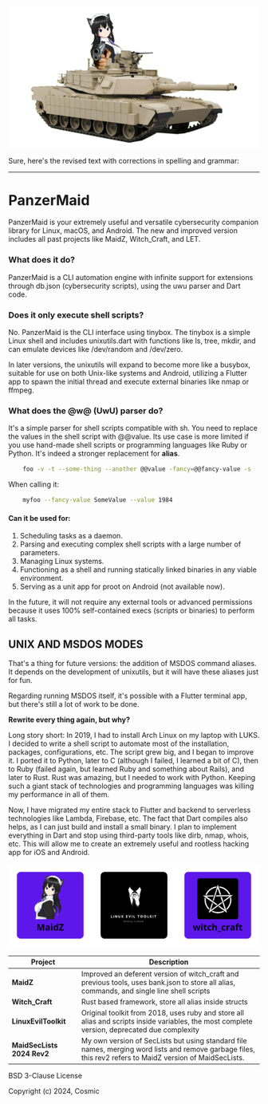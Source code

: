 ![panzer](docs/index.png)

Sure, here's the revised text with corrections in spelling and grammar:

---

# PanzerMaid

PanzerMaid is your extremely useful and versatile cybersecurity companion library for Linux, macOS, and Android. The new and improved version includes all past projects like MaidZ, Witch_Craft, and LET.

### What does it do?

PanzerMaid is a CLI automation engine with infinite support for extensions through db.json (cybersecurity scripts), using the uwu parser and Dart code.

### Does it only execute shell scripts?

No. PanzerMaid is the CLI interface using tinybox. The tinybox is a simple Linux shell and includes unixutils.dart with functions like ls, tree, mkdir, and can emulate devices like /dev/random and /dev/zero.

In later versions, the unixutils will expand to become more like a busybox, suitable for use on both Unix-like systems and Android, utilizing a Flutter app to spawn the initial thread and execute external binaries like nmap or ffmpeg.

### What does the @w@ (UwU) parser do?

It's a simple parser for shell scripts compatible with sh. You need to replace the values in the shell script with @@value. Its use case is more limited if you use hand-made shell scripts or programming languages like Ruby or Python. It's indeed a stronger replacement for **alias**.

```bash
    foo -v -t --some-thing --another @@value -fancy=@@fancy-value -s
```

When calling it:

```bash
    myfoo --fancy-value SomeValue --value 1984
```

#### Can it be used for:

1. Scheduling tasks as a daemon.
2. Parsing and executing complex shell scripts with a large number of parameters.
3. Managing Linux systems.
4. Functioning as a shell and running statically linked binaries in any viable environment.
5. Serving as a unit app for proot on Android (not available now).

In the future, it will not require any external tools or advanced permissions because it uses 100% self-contained execs (scripts or binaries) to perform all tasks.

## UNIX AND MSDOS MODES

That's a thing for future versions: the addition of MSDOS command aliases. It depends on the development of unixutils, but it will have these aliases just for fun.

Regarding running MSDOS itself, it's possible with a Flutter terminal app, but there's still a lot of work to be done.

**Rewrite every thing again, but why?**

Long story short: In 2019, I had to install Arch Linux on my laptop with LUKS. I decided to write a shell script to automate most of the installation, packages, configurations, etc. The script grew big, and I began to improve it. I ported it to Python, later to C (although I failed, I learned a bit of C), then to Ruby (failed again, but learned Ruby and something about Rails), and later to Rust. Rust was amazing, but I needed to work with Python. Keeping such a giant stack of technologies and programming languages was killing my performance in all of them.

Now, I have migrated my entire stack to Flutter and backend to serverless technologies like Lambda, Firebase, etc. The fact that Dart compiles also helps, as I can just build and install a small binary. I plan to implement everything in Dart and stop using third-party tools like dirb, nmap, whois, etc. This will allow me to create an extremely useful and rootless hacking app for iOS and Android.

![grid_app](docs/bean.png)

| Project                    | Description                                                                                                                                               |
| ---------------------------- | ----------------------------------------------------------------------------------------------------------------------------------------------------------- |
| **MaidZ**                  | Improved an deferent version of witch_craft and previous tools, uses bank.json to store all alias, commands, and single line shell scripts                |
| **Witch_Craft**            | Rust based framework, store all alias inside structs                                                                                                      |
| **LinuxEvilToolkit**       | Original toolkit from 2018, uses ruby and store all alias and scripts inside variables, the most complete version,   deprecated due complexity            |
| **MaidSecLists 2024 Rev2** | My own version of SecLists but using standard file names, merging word lists and remove garbage files, this rev2 refers to MaidZ version of MaidSecLists. |

<p align="center">
<p>BSD 3-Clause License</p>
<p>Copyright (c) 2024, Cosmic</p>
</p>
